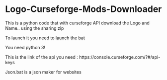# Logo-Curseforge-Mods-Downloader
<p>This is a python code that with curseforge API download the Logo and Name.. using the sharing zip</p>
<p>To launch it you need to launch the bat</p>
<p>You need python 3!</p>
<p>This is the link of the api you need : https://console.curseforge.com/?#/api-keys</p>
<p>Json.bat is a json maker for websites</p>
